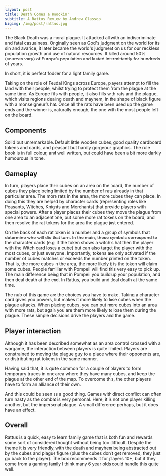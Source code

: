 ```yaml
---
layout: post
title: Death Comes a Knockin'
subtitle: A Rattus Review by Andrew Glassop
bigimg: /img/post/rattus.jpg
---
```


The Black Death was a moral plague. It attacked all with an indiscriminate and fatal casualness. Originally seen as God's judgment on the world for its sin and avarice, it later became the world's judgment on us for our reckless population growth and use of natural resources. It killed around 50% (sources vary) of Europe’s population and lasted intermittently for hundreds of years.

In short, it is perfect fodder for a light family game.

Taking on the role of Feudal Kings across Europe, players attempt to fill the land with their people, whilst trying to protect them from the plague at the same time. As Europe fills with people, it also fills with rats and the plague, which visits regions dealing death and mayhem, in the shape of black figure with a monseigneur’s hat. Once all the rats have been used up the game ends and the winner is, naturally enough, the one with the most people left on the board.

## Components
Solid but unremarkable. Default little wooden cubes, good quality cardboard tokens and cards, and pleasant but hardly gorgeous graphics. The rule book is in full colour, and well written, but could have been a bit more darkly humourous in tone.

## Gameplay
In turn, players place their cubes on an area on the board, the number of cubes they place being limited by the number of rats already in that particular area. The more rats in the area, the more cubes they can place. In doing this they are helped by character cards (representing roles like Peasants, Witches, Knights and Merchants) that provide players with special powers. After a player places their cubes they move the plague from one area to an adjacent one, put some more rat tokens on the board, and then resolve the rat tokens for the area the plague just entered.

On the back of each rat token is a number and a group of symbols that determine who will die that turn. In the main, these symbols correspond to the character cards (e.g. if the token shows a witch's hat then the player with the Witch card loses a cube) but can also target the player with the most cubes, or just everyone. Importantly, tokens are only activated if the number of cubes matches or exceeds the number printed on the token. That is, the more cubes in the area, the more likely it is the token will claim some cubes. People familiar with Pompeii will find this very easy to pick up. The main difference being that in Pompeii you build up your population, and then deal death at the end. In Rattus, you build and deal death at the same time.

The nub of this game are the choices you have to make. Taking a character card gives you powers, but makes it more likely to lose cubes when the plague attacks. When placing cubes, you can put more cubes into an area with more rats, but again you are them more likely to lose them during the plague. These simple decisions drive the players and the game.

## Player interaction
Although it has been described somewhat as an area control crossed with a wargame, the interaction between players is quite limited. Players are constrained to moving the plague guy to a place where their opponents are, or distributing rat tokens in the same manner.

Having said that, it is quite common for a couple of players to form temporary truces in one area where they have many cubes, and keep the plague at the other end of the map. To overcome this, the other players have to form an alliance of their own.

And this could be seen as a good thing. Games with direct conflict can often turn nasty as the combat is very personal. Here, it is not one player killing another, but the impersonal plague. A small difference perhaps, but it does have an effect.

## Overall
Rattus is a quick, easy to learn family game that is both fun and rewards some sort of considered thought without being too difficult. Despite the theme it is very friendly, with the death and mayhem being abstracted out by the cubes and plague figure (plus the cubes don't get removed, they just go back to the player). The box recommends it for players 10+, but if they come from a gaming family I think many 6 year olds could handle this quite well.
